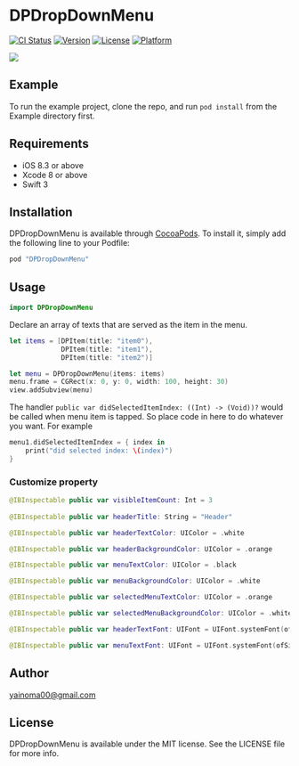 # DPDropDownMenu

[![CI Status](http://img.shields.io/travis/yainoma00@gmail.com/DPDropDownMenu.svg?style=flat)](https://travis-ci.org/yainoma00@gmail.com/DPDropDownMenu)
[![Version](https://img.shields.io/cocoapods/v/DPDropDownMenu.svg?style=flat)](http://cocoapods.org/pods/DPDropDownMenu)
[![License](https://img.shields.io/cocoapods/l/DPDropDownMenu.svg?style=flat)](http://cocoapods.org/pods/DPDropDownMenu)
[![Platform](https://img.shields.io/cocoapods/p/DPDropDownMenu.svg?style=flat)](http://cocoapods.org/pods/DPDropDownMenu)

![](https://github.com/dave-ios/DPDropDownMenu/blob/master/demo.gif)

## Example

To run the example project, clone the repo, and run `pod install` from the Example directory first.

## Requirements
- iOS 8.3 or above
- Xcode 8 or above
- Swift 3

## Installation

DPDropDownMenu is available through [CocoaPods](http://cocoapods.org). To install
it, simply add the following line to your Podfile:

```ruby
pod "DPDropDownMenu"
```

## Usage
```swift
import DPDropDownMenu
```

Declare an array of texts that are served as the item in the menu.
```swift
let items = [DPItem(title: "item0"),
             DPItem(title: "item1"),
             DPItem(title: "item2")]

let menu = DPDropDownMenu(items: items)
menu.frame = CGRect(x: 0, y: 0, width: 100, height: 30)
view.addSubview(menu)
```
The handler `public var didSelectedItemIndex: ((Int) -> (Void))?` would be called when menu item is tapped. So place code in here to do whatever you want. For example
```swift
menu1.didSelectedItemIndex = { index in
    print("did selected index: \(index)")
}
```
### Customize property
```swift
@IBInspectable public var visibleItemCount: Int = 3
    
@IBInspectable public var headerTitle: String = "Header"

@IBInspectable public var headerTextColor: UIColor = .white 

@IBInspectable public var headerBackgroundColor: UIColor = .orange 

@IBInspectable public var menuTextColor: UIColor = .black 

@IBInspectable public var menuBackgroundColor: UIColor = .white 

@IBInspectable public var selectedMenuTextColor: UIColor = .orange

@IBInspectable public var selectedMenuBackgroundColor: UIColor = .white 

@IBInspectable public var headerTextFont: UIFont = UIFont.systemFont(ofSize: 14) 

@IBInspectable public var menuTextFont: UIFont = UIFont.systemFont(ofSize: 14) 
```
## Author

yainoma00@gmail.com

## License

DPDropDownMenu is available under the MIT license. See the LICENSE file for more info.
